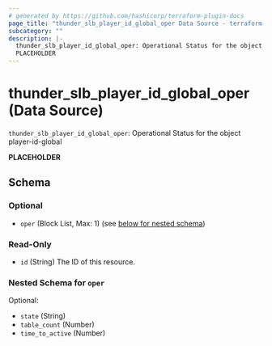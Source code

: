 ```yaml
---
# generated by https://github.com/hashicorp/terraform-plugin-docs
page_title: "thunder_slb_player_id_global_oper Data Source - terraform-provider-thunder"
subcategory: ""
description: |-
  thunder_slb_player_id_global_oper: Operational Status for the object player-id-global
  PLACEHOLDER
---
```


# thunder_slb_player_id_global_oper (Data Source)

`thunder_slb_player_id_global_oper`: Operational Status for the object player-id-global

__PLACEHOLDER__



<!-- schema generated by tfplugindocs -->
## Schema

### Optional

- `oper` (Block List, Max: 1) (see [below for nested schema](#nestedblock--oper))

### Read-Only

- `id` (String) The ID of this resource.

<a id="nestedblock--oper"></a>
### Nested Schema for `oper`

Optional:

- `state` (String)
- `table_count` (Number)
- `time_to_active` (Number)


